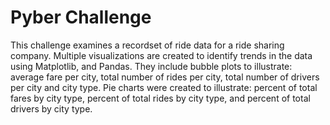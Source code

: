 # Pyber Challenge
This challenge examines a recordset of ride data for a ride sharing company. Multiple visualizations are created to identify trends in the data using Matplotlib, and Pandas. They include bubble plots to illustrate: average fare per city, total number of rides per city, total number of drivers per city and city type. Pie charts were created to illustrate: percent of total fares by city type, percent of total rides by city type, and percent of total drivers by city type.
